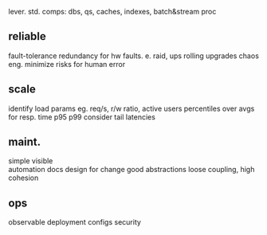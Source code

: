 ---
---
lever. std. comps: dbs, qs, caches, indexes, batch&stream proc 

## reliable 
fault-tolerance 
redundancy for hw faults. e. raid, ups
rolling upgrades 
chaos eng. 
minimize risks for human error 


## scale
identify load params eg. req/s, r/w ratio, active users
percentiles over avgs for resp. time p95 p99
consider tail latencies


## maint.
simple
visible  
automation 
docs 
design for change 
good abstractions
loose coupling, high cohesion 


## ops 
observable
deployment 
configs
security 



